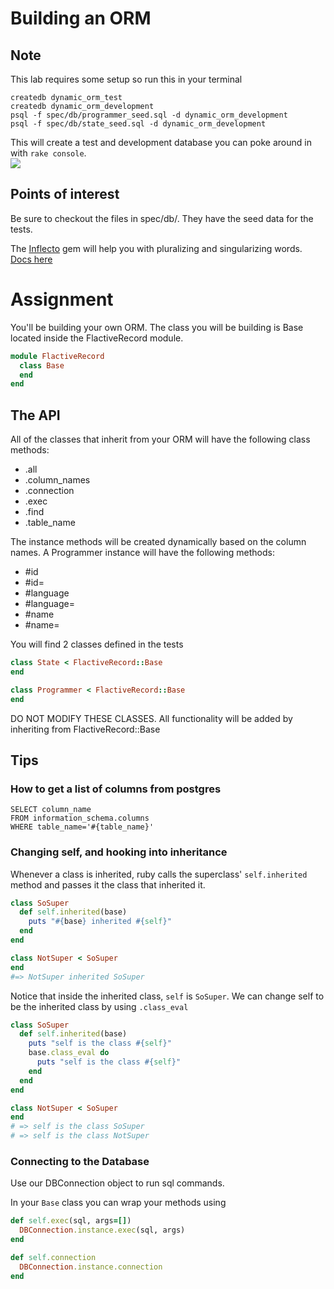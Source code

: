 # Building an ORM

## Note

This lab requires some setup so run this in your terminal

``` shell
createdb dynamic_orm_test
createdb dynamic_orm_development
psql -f spec/db/programmer_seed.sql -d dynamic_orm_development
psql -f spec/db/state_seed.sql -d dynamic_orm_development
```

This will create a test and development database you can poke around
in with `rake console`.  
![](http://media1.giphy.com/media/LXTQN2kRbaqAw/200.gif)

Points of interest
------------

Be sure to checkout the files in spec/db/. They have the seed data for
the tests.

The [Inflecto](https://github.com/mbj/inflecto) gem will help you with
pluralizing and singularizing words. [Docs
here](https://github.com/mbj/inflecto/blob/master/lib/inflecto.rb)

Assignment
==========

You'll be building your own ORM. The class you will be building is Base
located inside the FlactiveRecord module.

```ruby
module FlactiveRecord
  class Base
  end
end
```

The API
-

All of the classes that inherit from your ORM will have the following
class methods:
* .all
* .column_names
* .connection
* .exec
* .find
* .table_name

The instance methods will be created dynamically based on the column
names. A Programmer instance will have the following methods:
* \#id  
* \#id=
* \#language
* \#language=
* \#name
* \#name=

You will find 2 classes defined in the tests

```ruby
class State < FlactiveRecord::Base
end

class Programmer < FlactiveRecord::Base
end
```

DO NOT MODIFY THESE CLASSES. All functionality will be added by
inheriting from FlactiveRecord::Base

Tips
----

### How to get a list of columns from postgres

```
SELECT column_name
FROM information_schema.columns
WHERE table_name='#{table_name}'
```

### Changing self, and hooking into inheritance

Whenever a class is inherited, ruby calls the superclass'
`self.inherited` method and passes it the class that inherited it.

```ruby
class SoSuper
  def self.inherited(base)
    puts "#{base} inherited #{self}"
  end
end

class NotSuper < SoSuper
end
#=> NotSuper inherited SoSuper
```

Notice that inside the inherited class, `self` is `SoSuper`. We can
change self to be the inherited class by using `.class_eval`

```ruby
class SoSuper
  def self.inherited(base)
    puts "self is the class #{self}"
    base.class_eval do
      puts "self is the class #{self}"
    end
  end
end

class NotSuper < SoSuper
end
# => self is the class SoSuper
# => self is the class NotSuper
```

### Connecting to the Database
Use our DBConnection object to run sql commands.

In your `Base` class you can wrap your methods using

```ruby
def self.exec(sql, args=[])
  DBConnection.instance.exec(sql, args)
end

def self.connection
  DBConnection.instance.connection
end
```
